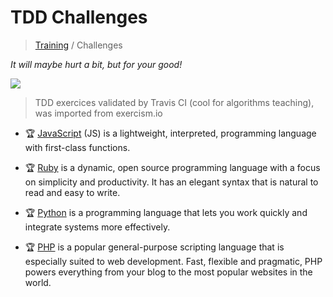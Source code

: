 # TDD Challenges

> [Training](https://github.com/simplonco/training) / Challenges

_It will maybe hurt a bit, but for your good!_

![](https://media.giphy.com/media/l0HlHp2aBxnKirj3O/giphy.gif)

> TDD exercices validated by Travis CI (cool for algorithms teaching), was imported from exercism.io

* :trophy: [JavaScript](https://github.com/simplonco/js-challenges)
  (JS) is a lightweight, interpreted, programming language with first-class functions.
  
* :trophy: [Ruby](https://github.com/simplonco/ruby-challenges)
  is a dynamic, open source programming language with a focus on simplicity and productivity. It has an elegant syntax that is natural to read and easy to write.
  
* :trophy: [Python](https://github.com/simplonco/python-challenges)
  is a programming language that lets you work quickly and integrate systems more effectively.
  
* :trophy: [PHP](https://github.com/simplonco/php-challenges)
  is a popular general-purpose scripting language that is especially suited to web development. Fast, flexible and pragmatic, PHP powers everything from your blog to the most popular websites in the world.
